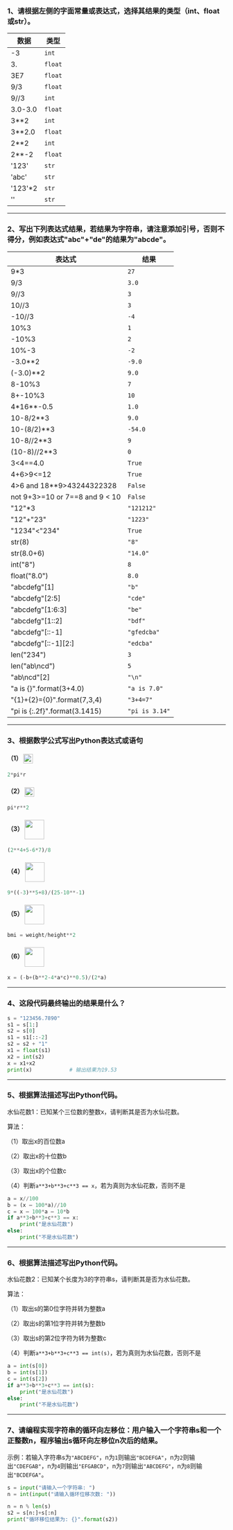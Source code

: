 ### 1、请根据左侧的字面常量或表达式，选择其结果的类型（int、float或str）。

| **数据** | **类型** |
|----------|----------|
| \-3      | `int`      |
| 3.       | `float`    |
| 3E7      | `float`    |
| 9/3      | `float`    |
| 9//3     | `int`      |
| 3.0-3.0  | `float`    |
| 3\*\*2   | `int`      |
| 3\*\*2.0 | `float`    |
| 2\*\*2   | `int`      |
| 2\*\*-2  | `float`    |
| '123'    | `str`      |
| 'abc'    | `str`      |
| '123'\*2 | `str`      |
| ''       | `str`      |

---

### 2、写出下列表达式结果，若结果为字符串，请注意添加引号，否则不得分，例如表达式"abc"+"de"的结果为"abcde"。

| 表达式                           | 结果         |
|----------------------------------|--------------|
| 9\*3                             | `27`           |
| 9/3                              | `3.0`          |
| 9//3                             | `3`            |
| 10//3                            | `3`            |
| \-10//3                          | `-4`          |
| 10%3                             | `1`            |
| \-10%3                           | `2`            |
| 10%-3                            | `-2`          |
| \-3.0\*\*2                       | `-9.0`        |
| (-3.0)\*\*2                      | `9.0`          |
| 8-10%3                           | `7`            |
| 8+-10%3                          | `10`           |
| 4\*16\*\*-0.5                    | `1.0`          |
| 10-8/2\*\*3                      | `9.0`          |
| 10-(8/2)\*\*3                    | `-54.0`       |
| 10-8//2\*\*3                     | `9`            |
| (10-8)//2\*\*3                   | `0`            |
| 3\<4==4.0                        | `True`         |
| 4+6\>9\<=12                      | `True`         |
| 4\>6 and 18\*\*9\>43244322328    | `False`        |
| not 9+3\>=10 or 7==8 and 9 \< 10 | `False`        |
| "12"\*3                          | `"121212"`     |
| "12"+"23"                        | `"1223"`       |
| "1234"\<"234"                    | `True`         |
| str(8)                           | `"8"`          |
| str(8.0+6)                       | `"14.0"`       |
| int("8")                         | `8`            |
| float("8.0")                     | `8.0`          |
| "abcdefg"[1]                     | `"b"`          |
| "abcdefg"[2:5]                   | `"cde"`        |
| "abcdefg"[1:6:3]                 | `"be"`         |
| "abcdefg"[1::2]                  | `"bdf"`        |
| "abcdefg"[::-1]                  | `"gfedcba"`    |
| "abcdefg"[::-1][2:]              | `"edcba"`      |
| len("234")                       | `3`            |
| len("ab\\ncd")                   | `5`            |
| "ab\\ncd"[2]                     | `"\n"`        |
| "a is {}".format(3+4.0)          | `"a is 7.0"`   |
| "{1}+{2}={0}".format(7,3,4)      | `"3+4=7"`      |
| "pi is {:.2f}".format(3.1415)    | `"pi is 3.14"` |

---

### 3、根据数学公式写出Python表达式或语句

#### （1） <img src="https://gitee.com/nixius/rb/raw/master/formulas/2_3_1.jpg" height="22" align="center"/>
```python
2*pi*r
```

#### （2） <img src="https://gitee.com/nixius/rb/raw/master/formulas/2_3_2.jpg" height="22" align="center"/>
```python
pi*r**2
```

#### （3） <img src="https://gitee.com/nixius/rb/raw/master/formulas/2_3_3.jpg" height="45" align="center"/>
```python
(2**4+5-6*7)/8
```

#### （4） <img src="https://gitee.com/nixius/rb/raw/master/formulas/2_3_4.jpg" height="45" align="center"/>
```python
9*((-3)**5+8)/(25-10**-1)
```

#### （5） <img src="https://gitee.com/nixius/rb/raw/master/formulas/2_3_5.jpg" height="45" align="center"/>
```python
bmi = weight/height**2
```

#### （6） <img src="https://gitee.com/nixius/rb/raw/master/formulas/2_3_6.jpg" height="45" align="center"/>
```python
x = (-b+(b**2-4*a*c)**0.5)/(2*a)
```
---

### 4、这段代码最终输出的结果是什么？
```python
s = "123456.7890"
s1 = s[1:]
s2 = s[0]
s1 = s1[::-2]
s2 = s2 + "1"
x1 = float(s1)
x2 = int(s2)
x = x1+x2
print(x)            # 输出结果为19.53
```
---

### 5、根据算法描述写出Python代码。

水仙花数1：已知某个三位数的整数x，请判断其是否为水仙花数。

算法：

（1）取出x的百位数a

（2）取出x的十位数b

（3）取出x的个位数c

（4）判断```a**3+b**3+c**3 == x```，若为真则为水仙花数，否则不是

```python
a = x//100
b = (x – 100*a)//10
c = x – 100*a – 10*b
if a**3+b**3+c**3 == x:
    print("是水仙花数")
else:
    print("不是水仙花数")
```

---

### 6、根据算法描述写出Python代码。

水仙花数2：已知某个长度为3的字符串s，请判断其是否为水仙花数。

算法：

（1）取出s的第0位字符并转为整数a

（2）取出s的第1位字符并转为整数b

（3）取出s的第2位字符为转为整数c

（4）判断```a**3+b**3+c**3 == int(s)```，若为真则为水仙花数，否则不是

```python
a = int(s[0])
b = int(s[1])
c = int(s[2]) 
if a**3+b**3+c**3 == int(s):
    print("是水仙花数")
else:
    print("不是水仙花数")
```

---

### 7、请编程实现字符串的循环向左移位：用户输入一个字符串s和一个正整数n，程序输出s循环向左移位n次后的结果。

示例：若输入字符串s为`"ABCDEFG"`，n为`1`则输出`"BCDEFGA"`，n为`2`则输出`"CDEFGAB"`，n为`4`则输出`"EFGABCD"`，n为`7`则输出`"ABCDEFG"`，n为`8`则输出`"BCDEFGA"`。

```python
s = input("请输入一个字符串: ")
n = int(input("请输入循环位移次数: "))

n = n % len(s)
s2 = s[n:]+s[:n]
print("循环移位结果为: {}".format(s2))
```

